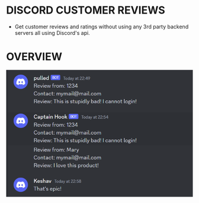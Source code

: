 # DISCORD CUSTOMER REVIEWS
- Get customer reviews and ratings without using any 3rd party backend servers all using Discord's api.

# OVERVIEW
![alt text](src/image.png)